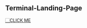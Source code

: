 ## Terminal-Landing-Page

<a href="https://nandini-gangrade.github.io/Terminal-Landing-Page/" style="cursor:pointer;">🏻CLICK ME</a>
